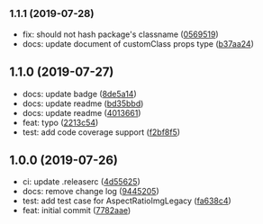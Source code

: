 ## <small>1.1.1 (2019-07-28)</small>

* fix: should not hash package's classname ([0569519](https://github.com/danhuang1202/react-aspect-ratio-img/commit/0569519))
* docs: update document of customClass props type ([b37aa24](https://github.com/danhuang1202/react-aspect-ratio-img/commit/b37aa24))

## 1.1.0 (2019-07-27)

* docs: update badge ([8de5a14](https://github.com/danhuang1202/react-aspect-ratio-img/commit/8de5a14))
* docs: update readme ([bd35bbd](https://github.com/danhuang1202/react-aspect-ratio-img/commit/bd35bbd))
* docs: update readme ([4013661](https://github.com/danhuang1202/react-aspect-ratio-img/commit/4013661))
* feat: typo ([2213c54](https://github.com/danhuang1202/react-aspect-ratio-img/commit/2213c54))
* test: add code coverage support ([f2bf8f5](https://github.com/danhuang1202/react-aspect-ratio-img/commit/f2bf8f5))

## 1.0.0 (2019-07-26)

* ci: update .releaserc ([4d55625](https://github.com/danhuang1202/react-aspect-ratio-img/commit/4d55625))
* docs: remove change log ([9445205](https://github.com/danhuang1202/react-aspect-ratio-img/commit/9445205))
* test: add test case for AspectRatioImgLegacy ([fa638c4](https://github.com/danhuang1202/react-aspect-ratio-img/commit/fa638c4))
* feat: initial commit ([7782aae](https://github.com/danhuang1202/react-aspect-ratio-img/commit/7782aae))
